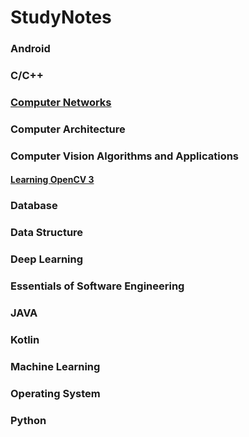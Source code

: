 # StudyNotes

### Android

### C/C++

### [Computer Networks](https://github.com/Lsyhprum/StudyNotes/tree/master/Computer%20Network)

### Computer Architecture

### Computer Vision Algorithms and Applications

#### [Learning OpenCV 3]()

### Database

### Data Structure

### Deep Learning

### Essentials of Software Engineering

### JAVA

### Kotlin

### Machine Learning

### Operating System

### Python










